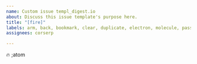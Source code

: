 ```yaml
---
name: Custom issue templ_digest.io
about: Discuss this issue template's purpose here.
title: "[fire]"
labels: arm, back, bookmark, clear, duplicate, electron, molecule, passing, preview
assignees: corserp

---
```


:fire: ;atom
